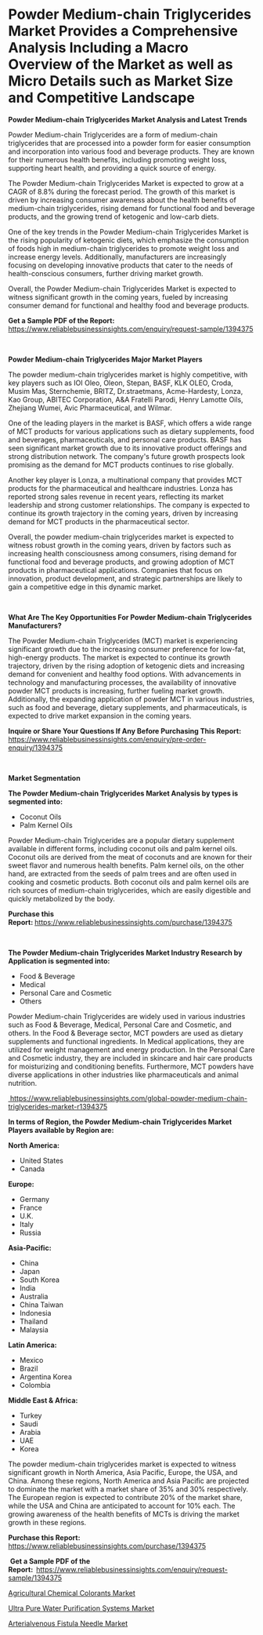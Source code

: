 <p><h1>Powder Medium-chain Triglycerides Market Provides a Comprehensive Analysis Including a Macro Overview of the Market as well as Micro Details such as Market Size and Competitive Landscape</h1></p><p><strong>Powder Medium-chain Triglycerides Market Analysis and Latest Trends</strong></p>
<p><p>Powder Medium-chain Triglycerides are a form of medium-chain triglycerides that are processed into a powder form for easier consumption and incorporation into various food and beverage products. They are known for their numerous health benefits, including promoting weight loss, supporting heart health, and providing a quick source of energy.</p><p>The Powder Medium-chain Triglycerides Market is expected to grow at a CAGR of 8.8% during the forecast period. The growth of this market is driven by increasing consumer awareness about the health benefits of medium-chain triglycerides, rising demand for functional food and beverage products, and the growing trend of ketogenic and low-carb diets.</p><p>One of the key trends in the Powder Medium-chain Triglycerides Market is the rising popularity of ketogenic diets, which emphasize the consumption of foods high in medium-chain triglycerides to promote weight loss and increase energy levels. Additionally, manufacturers are increasingly focusing on developing innovative products that cater to the needs of health-conscious consumers, further driving market growth.</p><p>Overall, the Powder Medium-chain Triglycerides Market is expected to witness significant growth in the coming years, fueled by increasing consumer demand for functional and healthy food and beverage products.</p></p>
<p><strong>Get a Sample PDF of the Report:&nbsp;</strong> <a href="https://www.reliablebusinessinsights.com/enquiry/request-sample/1394375">https://www.reliablebusinessinsights.com/enquiry/request-sample/1394375</a></p>
<p>&nbsp;</p>
<p><strong>Powder Medium-chain Triglycerides Major Market Players</strong></p>
<p><p>The powder medium-chain triglycerides market is highly competitive, with key players such as IOI Oleo, Oleon, Stepan, BASF, KLK OLEO, Croda, Musim Mas, Sternchemie, BRITZ, Dr.straetmans, Acme-Hardesty, Lonza, Kao Group, ABITEC Corporation, A&A Fratelli Parodi, Henry Lamotte Oils, Zhejiang Wumei, Avic Pharmaceutical, and Wilmar.</p><p>One of the leading players in the market is BASF, which offers a wide range of MCT products for various applications such as dietary supplements, food and beverages, pharmaceuticals, and personal care products. BASF has seen significant market growth due to its innovative product offerings and strong distribution network. The company's future growth prospects look promising as the demand for MCT products continues to rise globally.</p><p>Another key player is Lonza, a multinational company that provides MCT products for the pharmaceutical and healthcare industries. Lonza has reported strong sales revenue in recent years, reflecting its market leadership and strong customer relationships. The company is expected to continue its growth trajectory in the coming years, driven by increasing demand for MCT products in the pharmaceutical sector.</p><p>Overall, the powder medium-chain triglycerides market is expected to witness robust growth in the coming years, driven by factors such as increasing health consciousness among consumers, rising demand for functional food and beverage products, and growing adoption of MCT products in pharmaceutical applications. Companies that focus on innovation, product development, and strategic partnerships are likely to gain a competitive edge in this dynamic market.</p></p>
<p>&nbsp;</p>
<p><strong>What Are The Key Opportunities For Powder Medium-chain Triglycerides Manufacturers?</strong></p>
<p><p>The Powder Medium-chain Triglycerides (MCT) market is experiencing significant growth due to the increasing consumer preference for low-fat, high-energy products. The market is expected to continue its growth trajectory, driven by the rising adoption of ketogenic diets and increasing demand for convenient and healthy food options. With advancements in technology and manufacturing processes, the availability of innovative powder MCT products is increasing, further fueling market growth. Additionally, the expanding application of powder MCT in various industries, such as food and beverage, dietary supplements, and pharmaceuticals, is expected to drive market expansion in the coming years.</p></p>
<p><strong>Inquire or Share Your Questions If Any Before Purchasing This Report:</strong> <a href="https://www.reliablebusinessinsights.com/enquiry/pre-order-enquiry/1394375">https://www.reliablebusinessinsights.com/enquiry/pre-order-enquiry/1394375</a></p>
<p>&nbsp;</p>
<p><strong>Market Segmentation</strong></p>
<p><strong>The Powder Medium-chain Triglycerides Market Analysis by types is segmented into:</strong></p>
<p><ul><li>Coconut Oils</li><li>Palm Kernel Oils</li></ul></p>
<p><p>Powder Medium-chain Triglycerides are a popular dietary supplement available in different forms, including coconut oils and palm kernel oils. Coconut oils are derived from the meat of coconuts and are known for their sweet flavor and numerous health benefits. Palm kernel oils, on the other hand, are extracted from the seeds of palm trees and are often used in cooking and cosmetic products. Both coconut oils and palm kernel oils are rich sources of medium-chain triglycerides, which are easily digestible and quickly metabolized by the body.</p></p>
<p><strong>Purchase this Report:&nbsp;</strong><a href="https://www.reliablebusinessinsights.com/purchase/1394375">https://www.reliablebusinessinsights.com/purchase/1394375</a></p>
<p>&nbsp;</p>
<p><strong>The Powder Medium-chain Triglycerides Market Industry Research by Application is segmented into:</strong></p>
<p><ul><li>Food & Beverage</li><li>Medical</li><li>Personal Care and Cosmetic</li><li>Others</li></ul></p>
<p><p>Powder Medium-chain Triglycerides are widely used in various industries such as Food & Beverage, Medical, Personal Care and Cosmetic, and others. In the Food & Beverage sector, MCT powders are used as dietary supplements and functional ingredients. In Medical applications, they are utilized for weight management and energy production. In the Personal Care and Cosmetic industry, they are included in skincare and hair care products for moisturizing and conditioning benefits. Furthermore, MCT powders have diverse applications in other industries like pharmaceuticals and animal nutrition.</p></p>
<p><a href="https://www.reliablebusinessinsights.com/global-powder-medium-chain-triglycerides-market-r1394375">&nbsp;https://www.reliablebusinessinsights.com/global-powder-medium-chain-triglycerides-market-r1394375</a></p>
<p><strong>In terms of Region, the Powder Medium-chain Triglycerides Market Players available by Region are:</strong></p>
<p>
    <p> <strong> North America: </strong>
        <ul>
            <li>United States</li>
            <li>Canada</li>
        </ul>
        </p> 
    <p> <strong> Europe: </strong>
        <ul>
            <li>Germany</li>
            <li>France</li>
            <li>U.K.</li>
            <li>Italy</li>
            <li>Russia</li>
        </ul>
        </p> 
    <p> <strong> Asia-Pacific: </strong>
        <ul>
            <li>China</li>
            <li>Japan</li>
            <li>South Korea</li>
            <li>India</li>
            <li>Australia</li>
            <li>China Taiwan</li>
            <li>Indonesia</li>
            <li>Thailand</li>
            <li>Malaysia</li>
        </ul>
        </p> 
    <p> <strong> Latin America: </strong>
        <ul>
            <li>Mexico</li>
            <li>Brazil</li>
            <li>Argentina Korea</li>
            <li>Colombia</li>
        </ul>
        </p> 
    <p> <strong> Middle East & Africa: </strong>
        <ul>
            <li>Turkey</li>
            <li>Saudi</li>
            <li>Arabia</li>
            <li>UAE</li>
            <li>Korea</li>
        </ul>
    </p>
    </p>
<p><p>The powder medium-chain triglycerides market is expected to witness significant growth in North America, Asia Pacific, Europe, the USA, and China. Among these regions, North America and Asia Pacific are projected to dominate the market with a market share of 35% and 30% respectively. The European region is expected to contribute 20% of the market share, while the USA and China are anticipated to account for 10% each. The growing awareness of the health benefits of MCTs is driving the market growth in these regions.</p></p>
<p><strong>Purchase this Report: </strong><a href="https://www.reliablebusinessinsights.com/purchase/1394375">https://www.reliablebusinessinsights.com/purchase/1394375</a></p>
<p>&nbsp;<strong>Get a Sample PDF of the Report:&nbsp;&nbsp;</strong><a href="https://www.reliablebusinessinsights.com/enquiry/request-sample/1394375">https://www.reliablebusinessinsights.com/enquiry/request-sample/1394375</a></p>
<p><strong></strong></p>
<p><p><a href="https://medium.com/@natoshajacobsk69/global-agricultural-chemical-colorants-market-sector-types-applications-market-player-413a39b5f585">Agricultural Chemical Colorants Market</a></p><p><a href="https://medium.com/@pippa.ball45457/global-ultra-pure-water-purification-systems-industry-research-report-competitive-landscape-9874f34e147e">Ultra Pure Water Purification Systems Market</a></p><p><a href="https://medium.com/@stephaniewynterk145/arterialvenous-fistula-needle-market-a-global-and-regional-analysis-focus-on-end-user-product-01d522a7a06b">Arterialvenous Fistula Needle Market</a></p></p>